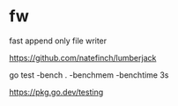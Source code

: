 # fw
fast append only file writer

https://github.com/natefinch/lumberjack

go test -bench . -benchmem -benchtime 3s

https://pkg.go.dev/testing